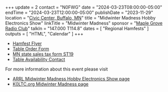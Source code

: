 +++
update = 2
contact = "N0FWG"
date = "2024-03-23T08:00:00-05:00"
endTime = "2024-03-23T12:00:00-05:00"
publishDate = "2023-11-29"
location = "[Civic Center, Buffalo, MN](https://goo.gl/maps/GLUHMTQW1ftjLPsH9)"
title = "Midwinter Madness Hobby Electronics Show"
linkTitle = "Midwinter Madness"
sponsor = "[Maple Grove Radio Club](http://k0ltc.org)"
talkIn = "147.000 T114.8"
dates = [ "Regional Hamfests" ]
outputs = [ "HTML", "Calendar" ]
+++
* [Hamfest Flyer](https://k0ltc.org/wp-content/uploads/2024/01/MWM-Mailer-2024.pdf)
* [Table Order Form](https://k0ltc.org/wp-content/uploads/2024/01/TableForm2024.pdf)
* [MN state sales tax form ST19](https://www.revenue.state.mn.us/sites/default/files/2011-11/st19.pdf)
* [Table Availability Contact](mailto:swap@k0ltc.org) <span class="genericon genericon-mail"></span>

For more information about this event please visit
* [ARRL Midwinter Madness Hobby Electronics Show page](http://www.arrl.org/hamfests/midwinter-madness-hobby-electronics-show-9)
* [K0LTC.org Midwinter Madness page](https://k0ltc.org/midwinter-madness/)
